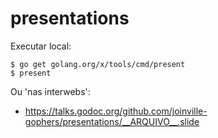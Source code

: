 # presentations

Executar local:

```console
$ go get golang.org/x/tools/cmd/present
$ present
```

Ou 'nas interwebs':

- https://talks.godoc.org/github.com/joinville-gophers/presentations/__ARQUIVO__.slide
